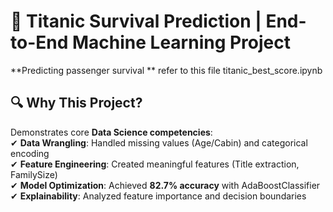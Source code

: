 # 🚢 Titanic Survival Prediction | End-to-End Machine Learning Project

**Predicting passenger survival ** 
refer to this file titanic_best_score.ipynb
## 🔍 Why This Project?
Demonstrates core **Data Science competencies**:  
✔ **Data Wrangling**: Handled missing values (Age/Cabin) and categorical encoding  
✔ **Feature Engineering**: Created meaningful features (Title extraction, FamilySize)  
✔ **Model Optimization**: Achieved **82.7% accuracy** with AdaBoostClassifier  
✔ **Explainability**: Analyzed feature importance and decision boundaries  
